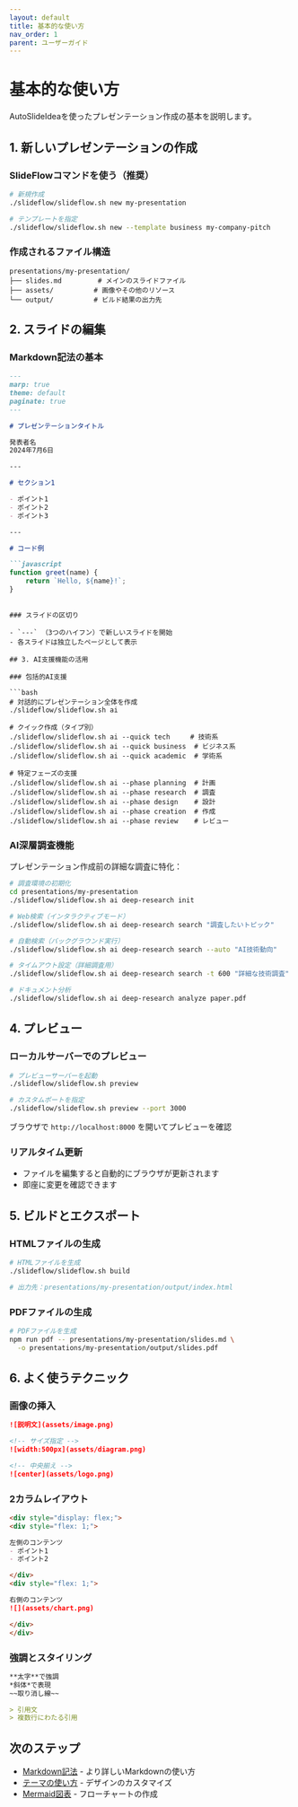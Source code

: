 ```yaml
---
layout: default
title: 基本的な使い方
nav_order: 1
parent: ユーザーガイド
---
```


# 基本的な使い方

AutoSlideIdeaを使ったプレゼンテーション作成の基本を説明します。

## 1. 新しいプレゼンテーションの作成

### SlideFlowコマンドを使う（推奨）

```bash
# 新規作成
./slideflow/slideflow.sh new my-presentation

# テンプレートを指定
./slideflow/slideflow.sh new --template business my-company-pitch
```

### 作成されるファイル構造

```
presentations/my-presentation/
├── slides.md         # メインのスライドファイル
├── assets/          # 画像やその他のリソース
└── output/          # ビルド結果の出力先
```

## 2. スライドの編集

### Markdown記法の基本

```markdown
---
marp: true
theme: default
paginate: true
---

# プレゼンテーションタイトル

発表者名
2024年7月6日

---

# セクション1

- ポイント1
- ポイント2
- ポイント3

---

# コード例

```javascript
function greet(name) {
    return `Hello, ${name}!`;
}
```
```

### スライドの区切り

- `---` （3つのハイフン）で新しいスライドを開始
- 各スライドは独立したページとして表示

## 3. AI支援機能の活用

### 包括的AI支援

```bash
# 対話的にプレゼンテーション全体を作成
./slideflow/slideflow.sh ai

# クイック作成（タイプ別）
./slideflow/slideflow.sh ai --quick tech     # 技術系
./slideflow/slideflow.sh ai --quick business  # ビジネス系
./slideflow/slideflow.sh ai --quick academic  # 学術系

# 特定フェーズの支援
./slideflow/slideflow.sh ai --phase planning  # 計画
./slideflow/slideflow.sh ai --phase research  # 調査
./slideflow/slideflow.sh ai --phase design    # 設計
./slideflow/slideflow.sh ai --phase creation  # 作成
./slideflow/slideflow.sh ai --phase review    # レビュー
```

### AI深層調査機能

プレゼンテーション作成前の詳細な調査に特化：

```bash
# 調査環境の初期化
cd presentations/my-presentation
./slideflow/slideflow.sh ai deep-research init

# Web検索（インタラクティブモード）
./slideflow/slideflow.sh ai deep-research search "調査したいトピック"

# 自動検索（バックグラウンド実行）
./slideflow/slideflow.sh ai deep-research search --auto "AI技術動向"

# タイムアウト設定（詳細調査用）
./slideflow/slideflow.sh ai deep-research search -t 600 "詳細な技術調査"

# ドキュメント分析
./slideflow/slideflow.sh ai deep-research analyze paper.pdf
```

## 4. プレビュー

### ローカルサーバーでのプレビュー

```bash
# プレビューサーバーを起動
./slideflow/slideflow.sh preview

# カスタムポートを指定
./slideflow/slideflow.sh preview --port 3000
```

ブラウザで `http://localhost:8000` を開いてプレビューを確認

### リアルタイム更新

- ファイルを編集すると自動的にブラウザが更新されます
- 即座に変更を確認できます

## 5. ビルドとエクスポート

### HTMLファイルの生成

```bash
# HTMLファイルを生成
./slideflow/slideflow.sh build

# 出力先：presentations/my-presentation/output/index.html
```

### PDFファイルの生成

```bash
# PDFファイルを生成
npm run pdf -- presentations/my-presentation/slides.md \
  -o presentations/my-presentation/output/slides.pdf
```

## 6. よく使うテクニック

### 画像の挿入

```markdown
![説明文](assets/image.png)

<!-- サイズ指定 -->
![width:500px](assets/diagram.png)

<!-- 中央揃え -->
![center](assets/logo.png)
```

### 2カラムレイアウト

```markdown
<div style="display: flex;">
<div style="flex: 1;">

左側のコンテンツ
- ポイント1
- ポイント2

</div>
<div style="flex: 1;">

右側のコンテンツ
![](assets/chart.png)

</div>
</div>
```

### 強調とスタイリング

```markdown
**太字**で強調
*斜体*で表現
~~取り消し線~~

> 引用文
> 複数行にわたる引用
```

## 次のステップ

- [Markdown記法](markdown-syntax/) - より詳しいMarkdownの使い方
- [テーマの使い方](themes/) - デザインのカスタマイズ
- [Mermaid図表](mermaid/) - フローチャートの作成
